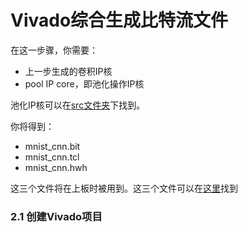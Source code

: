 # Vivado综合生成比特流文件

在这一步骤，你需要：

- 上一步生成的卷积IP核
- pool IP core，即池化操作IP核

池化IP核可以在[src文件夹](../../src/step2)下找到。

你将得到：

- mnist_cnn.bit
- mnist_cnn.tcl
- mnist_cnn.hwh

这三个文件将在上板时被用到。这三个文件可以在[这里](../../projects/Vivado/out)找到

### 2.1 创建Vivado项目